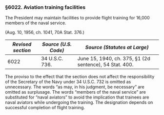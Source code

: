 ### §6022. Aviation training facilities ###

The President may maintain facilities to provide flight training for 16,000 members of the naval service.

(Aug. 10, 1956, ch. 1041, 70A Stat. 376.)

|*Revised section*|*Source (U.S. Code)*|             *Source (Statutes at Large)*              |
|-----------------|--------------------|-------------------------------------------------------|
|      6022       |   34 U.S.C. 736.   |June 15, 1940, ch. 375, §1 (2d sentence), 54 Stat. 400.|

The proviso to the effect that the section does not affect the responsibility of the Secretary of the Navy under 34 U.S.C. 732 is omitted as unnecessary. The words “as may, in his judgment, be necessary” are omitted as surplusage. The words “members of the naval service” are substituted for “naval aviators” to avoid the implication that trainees are naval aviators while undergoing the training. The designation depends on successful completion of flight training.